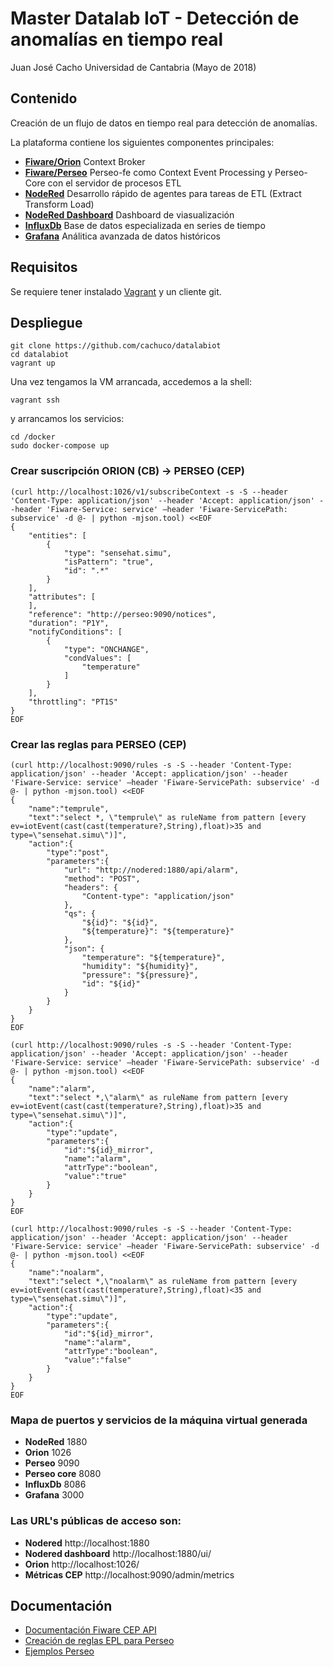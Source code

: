 # Master Datalab IoT - Detección de anomalías en tiempo real

Juan José Cacho
Universidad de Cantabria (Mayo de 2018)


## Contenido
Creación de un flujo de datos en tiempo real para detección de anomalías.


La plataforma contiene los siguientes componentes principales:

- **[Fiware/Orion](https://fiware-orion.readthedocs.io/en/master/)** Context Broker
- **[Fiware/Perseo](http://fiware-iot-stack.readthedocs.io/en/latest/cep/)** Perseo-fe como Context Event Processing y Perseo-Core con el servidor de procesos ETL
- **[NodeRed](https://nodered.org/)** Desarrollo rápido de agentes para tareas de ETL (Extract Transform Load)
- **[NodeRed Dashboard](https://github.com/node-red/node-red-dashboard)** Dashboard de viasualización
- **[InfluxDb](https://www.influxdata.com/)** Base de datos especializada en series de tiempo
- **[Grafana](https://grafana.com/)** Análitica avanzada de datos históricos

## Requisitos

Se requiere tener instalado [Vagrant](https://www.vagrantup.com/downloads.html) y un cliente git.

## Despliegue

```shell
git clone https://github.com/cachuco/datalabiot
cd datalabiot
vagrant up
```

Una vez tengamos la VM arrancada, accedemos a la shell:

```
vagrant ssh
```

y arrancamos los servicios:

```
cd /docker
sudo docker-compose up
```

### Crear suscripción ORION (CB) -> PERSEO (CEP)
```
(curl http://localhost:1026/v1/subscribeContext -s -S --header 'Content-Type: application/json' --header 'Accept: application/json' --header 'Fiware-Service: service' –header 'Fiware-ServicePath: subservice' -d @- | python -mjson.tool) <<EOF
{
    "entities": [
        {
            "type": "sensehat.simu",
            "isPattern": "true",
            "id": ".*"
        }
    ],
    "attributes": [
    ],
    "reference": "http://perseo:9090/notices",
    "duration": "P1Y",
    "notifyConditions": [
        {
            "type": "ONCHANGE",
            "condValues": [
                "temperature"
            ]
        }
    ],
    "throttling": "PT1S"
}
EOF
```

### Crear las reglas para PERSEO (CEP)
```
(curl http://localhost:9090/rules -s -S --header 'Content-Type: application/json' --header 'Accept: application/json' --header 'Fiware-Service: service' –header 'Fiware-ServicePath: subservice' -d @- | python -mjson.tool) <<EOF
{
    "name":"temprule",
    "text":"select *, \"temprule\" as ruleName from pattern [every ev=iotEvent(cast(cast(temperature?,String),float)>35 and type=\"sensehat.simu\")]",
    "action":{
        "type":"post",
        "parameters":{
            "url": "http://nodered:1880/api/alarm",
            "method": "POST",
            "headers": {
                "Content-type": "application/json"
            },
            "qs": {
                "${id}": "${id}",
                "${temperature}": "${temperature}"
            },
            "json": {
                "temperature": "${temperature}",
                "humidity": "${humidity}",
                "pressure": "${pressure}",
                "id": "${id}"
            }
        }
    }
}
EOF
```

```
(curl http://localhost:9090/rules -s -S --header 'Content-Type: application/json' --header 'Accept: application/json' --header 'Fiware-Service: service' –header 'Fiware-ServicePath: subservice' -d @- | python -mjson.tool) <<EOF
{
    "name":"alarm",
    "text":"select *,\"alarm\" as ruleName from pattern [every ev=iotEvent(cast(cast(temperature?,String),float)>35 and type=\"sensehat.simu\")]",
    "action":{
        "type":"update",
        "parameters":{
            "id":"${id}_mirror",
            "name":"alarm",
            "attrType":"boolean",
            "value":"true"
        }
    }
}
EOF
```

```
(curl http://localhost:9090/rules -s -S --header 'Content-Type: application/json' --header 'Accept: application/json' --header 'Fiware-Service: service' –header 'Fiware-ServicePath: subservice' -d @- | python -mjson.tool) <<EOF
{
    "name":"noalarm",
    "text":"select *,\"noalarm\" as ruleName from pattern [every ev=iotEvent(cast(cast(temperature?,String),float)<35 and type=\"sensehat.simu\")]",
    "action":{
        "type":"update",
        "parameters":{
            "id":"${id}_mirror",
            "name":"alarm",
            "attrType":"boolean",
            "value":"false"
        }
    }
}
EOF

```


### Mapa de puertos y servicios de la máquina virtual generada

- **NodeRed**  1880
- **Orion** 1026
- **Perseo** 9090
- **Perseo core** 8080
- **InfluxDb** 8086
- **Grafana** 3000

### Las URL's públicas de acceso son:

- **Nodered** http://localhost:1880
- **Nodered dashboard** http://localhost:1880/ui/
- **Orion** http://localhost:1026/
- **Métricas CEP** http://localhost:9090/admin/metrics


## Documentación

- [Documentación Fiware CEP API](http://fiware-iot-stack.readthedocs.io/en/latest/cep_api/index.html)
- [Creación de reglas EPL para Perseo](https://github.com/telefonicaid/perseo-fe/blob/master/documentation/plain_rules.md)
- [Ejemplos Perseo](https://github.com/telefonicaid/perseo-fe/tree/master/examples)

